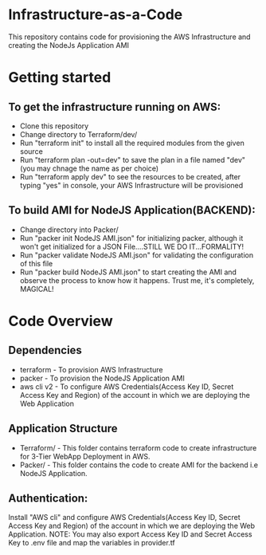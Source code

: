 # Infrastructure-as-a-Code

This repository contains code for provisioning the AWS Infrastructure and creating the NodeJs Application AMI

# Getting started
## To get the infrastructure running on AWS:
- Clone this repository
- Change directory to Terraform/dev/
- Run "terraform init" to install all the required modules from the given source
- Run "terraform plan -out=dev" to save the plan in a file named "dev"(you may chnage the name as per choice)
- Run "terraform apply dev" to see the resources to be created, after typing "yes" in console, your AWS Infrastructure will be provisioned


## To build AMI for NodeJS Application(BACKEND):
- Change directory into Packer/
- Run "packer init NodeJS AMI.json" for initializing packer, although it won't get initialized for a JSON File....STILL WE DO IT...FORMALITY!
- Run "packer validate NodeJS AMI.json" for validating the configuration of this file
- Run "packer build NodeJS AMI.json" to start creating the AMI and observe the process to know how it happens. Trust me, it's completely, MAGICAL!

# Code Overview
## Dependencies
- terraform - To provision AWS Infrastructure
- packer - To provision the NodeJS Application AMI
- aws cli v2 - To configure AWS Credentials(Access Key ID, Secret Access Key and Region) of the account in which we are deploying the Web Application

## Application Structure
- Terraform/ - This folder contains terraform code to create infrastructure for 3-Tier WebApp Deployment in AWS.
- Packer/ - This folder contains the code to create AMI for the backend i.e NodeJS Application.

## Authentication:
Install "AWS cli" and configure AWS Credentials(Access Key ID, Secret Access Key and Region) of the account in which we are deploying the Web Application.
NOTE: You may also export Access Key ID and Secret Access Key to .env file and map the variables in provider.tf
